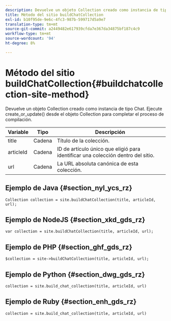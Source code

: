 ```yaml
---
description: Devuelve un objeto Collection creado como instancia de tipo Chat. Ejecute create_or_update() desde el objeto Collection para completar el proceso de compilación.
title: Método del sitio buildChatCollection
exl-id: b10f95de-9e6c-4fc3-987b-599717d5a9e7
translation-type: tm+mt
source-git-commit: a2449482e617939cfda7e367da34875bf187c4c9
workflow-type: tm+mt
source-wordcount: '94'
ht-degree: 8%

---
```


# Método del sitio buildChatCollection{#buildchatcollection-site-method}

Devuelve un objeto Collection creado como instancia de tipo Chat. Ejecute create_or_update() desde el objeto Collection para completar el proceso de compilación.

| Variable | Tipo | Descripción |
|--- |--- |--- |
| title | Cadena | Título de la colección. |
| articleId | Cadena | ID de artículo único que eligió para identificar una colección dentro del sitio. |
| url | Cadena | La URL absoluta canónica de esta colección. |

## Ejemplo de Java {#section_nyl_ycs_rz}

```
Collection collection = site.buildChatCollection(title, articleId, url); 
```

## Ejemplo de NodeJS {#section_xkd_gds_rz}

```
var collection = site.buildChatCollection(title, articleId, url); 
```

## Ejemplo de PHP {#section_ghf_gds_rz}

```
$collection = site->buildChatCollection(title, articleId, url); 
```

## Ejemplo de Python {#section_dwg_gds_rz}

```
collection = site.build_chat_collection(title, articleId, url) 
```

## Ejemplo de Ruby {#section_enh_gds_rz}

```
collection = site.build_chat_collection(title, articleId, url)
```
